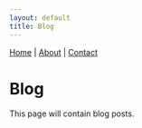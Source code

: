 ```yaml
---
layout: default
title: Blog
---
```


<nav>
  <a href="{{ '/' | relative_url }}">Home</a> |
  <a href="{{ '/about' | relative_url }}">About</a> |
  <a href="{{ '/contact' | relative_url }}">Contact</a>
</nav>

# Blog

This page will contain blog posts.
